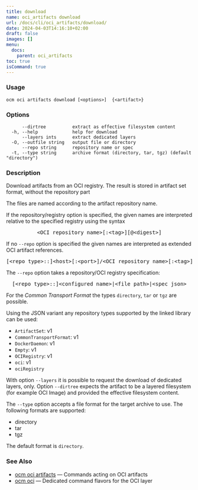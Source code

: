 ```yaml
---
title: download
name: oci_artifacts download
url: /docs/cli/oci_artifacts/download/
date: 2024-04-03T14:16:10+02:00
draft: false
images: []
menu:
  docs:
    parent: oci_artifacts
toc: true
isCommand: true
---
```

### Usage

```
ocm oci artifacts download [<options>]  {<artifact>} 
```

### Options

```
      --dirtree          extract as effective filesystem content
  -h, --help             help for download
      --layers ints      extract dedicated layers
  -O, --outfile string   output file or directory
      --repo string      repository name or spec
  -t, --type string      archive format (directory, tar, tgz) (default "directory")
```

### Description


Download artifacts from an OCI registry. The result is stored in
artifact set format, without the repository part

The files are named according to the artifact repository name.


If the repository/registry option is specified, the given names are interpreted
relative to the specified registry using the syntax

<center>
    <pre>&lt;OCI repository name>[:&lt;tag>][@&lt;digest>]</pre>
</center>

If no <code>--repo</code> option is specified the given names are interpreted 
as extended OCI artifact references.

<center>
    <pre>[&lt;repo type>::]&lt;host>[:&lt;port>]/&lt;OCI repository name>[:&lt;tag>][@&lt;digest>]</pre>
</center>

The <code>--repo</code> option takes a repository/OCI registry specification:

<center>
    <pre>[&lt;repo type>::]&lt;configured name>|&lt;file path>|&lt;spec json></pre>
</center>

For the *Common Transport Format* the types <code>directory</code>,
<code>tar</code> or <code>tgz</code> are possible.

Using the JSON variant any repository types supported by the 
linked library can be used:
  - <code>ArtifactSet</code>: v1
  - <code>CommonTransportFormat</code>: v1
  - <code>DockerDaemon</code>: v1
  - <code>Empty</code>: v1
  - <code>OCIRegistry</code>: v1
  - <code>oci</code>: v1
  - <code>ociRegistry</code>



With option <code>--layers</code> it is possible to request the download of
dedicated layers, only. Option <code>--dirtree</code> expects the artifact to
be a layered filesystem (for example OCI Image) and provided the effective
filesystem content.


The <code>--type</code> option accepts a file format for the
target archive to use. The following formats are supported:
- directory
- tar
- tgz

The default format is <code>directory</code>.


### See Also

* [ocm oci artifacts](/docs/cli/oci/artifacts)	 &mdash; Commands acting on OCI artifacts
* [ocm oci](/docs/cli/oci)	 &mdash; Dedicated command flavors for the OCI layer

